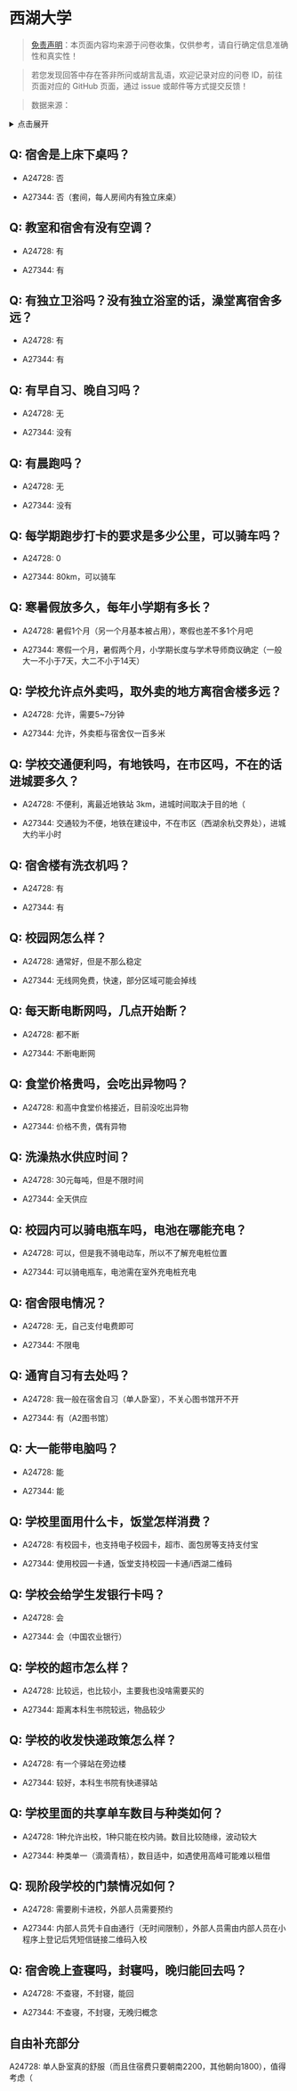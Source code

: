 # 西湖大学

> [免责声明](https://colleges.chat/#_3)：本页面内容均来源于问卷收集，仅供参考，请自行确定信息准确性和真实性！

> 若您发现回答中存在答非所问或胡言乱语，欢迎记录对应的问卷 ID，前往页面对应的 GitHub 页面，通过 issue 或邮件等方式提交反馈！

> 数据来源：

<details><summary>点击展开</summary>
<ul>
<li>A24728: 匿名 (2024 年 06 月)</li>
<li>A27344: 匿名 (2024 年 12 月)</li>
</ul>
</details>

## Q: 宿舍是上床下桌吗？

- A24728: 否

- A27344: 否（套间，每人房间内有独立床桌）

## Q: 教室和宿舍有没有空调？

- A24728: 有

- A27344: 有

## Q: 有独立卫浴吗？没有独立浴室的话，澡堂离宿舍多远？

- A24728: 有

- A27344: 有

## Q: 有早自习、晚自习吗？

- A24728: 无

- A27344: 没有

## Q: 有晨跑吗？

- A24728: 无

- A27344: 没有

## Q: 每学期跑步打卡的要求是多少公里，可以骑车吗？

- A24728: 0

- A27344: 80km，可以骑车

## Q: 寒暑假放多久，每年小学期有多长？

- A24728: 暑假1个月（另一个月基本被占用），寒假也差不多1个月吧

- A27344: 寒假一个月，暑假两个月，小学期长度与学术导师商议确定（一般大一不小于7天，大二不小于14天）

## Q: 学校允许点外卖吗，取外卖的地方离宿舍楼多远？

- A24728: 允许，需要5\~7分钟

- A27344: 允许，外卖柜与宿舍仅一百多米

## Q: 学校交通便利吗，有地铁吗，在市区吗，不在的话进城要多久？

- A24728: 不便利，离最近地铁站 3km，进城时间取决于目的地（

- A27344: 交通较为不便，地铁在建设中，不在市区（西湖余杭交界处），进城大约半小时

## Q: 宿舍楼有洗衣机吗？

- A24728: 有

- A27344: 有

## Q: 校园网怎么样？

- A24728: 通常好，但是不那么稳定

- A27344: 无线网免费，快速，部分区域可能会掉线

## Q: 每天断电断网吗，几点开始断？

- A24728: 都不断

- A27344: 不断电断网

## Q: 食堂价格贵吗，会吃出异物吗？

- A24728: 和高中食堂价格接近，目前没吃出异物

- A27344: 价格不贵，偶有异物

## Q: 洗澡热水供应时间？

- A24728: 30元每吨，但是不限时间

- A27344: 全天供应

## Q: 校园内可以骑电瓶车吗，电池在哪能充电？

- A24728: 可以，但是我不骑电动车，所以不了解充电桩位置

- A27344: 可以骑电瓶车，电池需在室外充电桩充电

## Q: 宿舍限电情况？

- A24728: 无，自己支付电费即可

- A27344: 不限电

## Q: 通宵自习有去处吗？

- A24728: 我一般在宿舍自习（单人卧室），不关心图书馆开不开

- A27344: 有（A2图书馆）

## Q: 大一能带电脑吗？

- A24728: 能

- A27344: 能

## Q: 学校里面用什么卡，饭堂怎样消费？

- A24728: 有校园卡，也支持电子校园卡，超市、面包房等支持支付宝

- A27344: 使用校园一卡通，饭堂支持校园一卡通/i西湖二维码

## Q: 学校会给学生发银行卡吗？

- A24728: 会

- A27344: 会（中国农业银行）

## Q: 学校的超市怎么样？

- A24728: 比较远，也比较小，主要我也没啥需要买的

- A27344: 距离本科生书院较远，物品较少

## Q: 学校的收发快递政策怎么样？

- A24728: 有一个驿站在旁边楼

- A27344: 较好，本科生书院有快递驿站

## Q: 学校里面的共享单车数目与种类如何？

- A24728: 1种允许出校，1种只能在校内骑。数目比较随缘，波动较大

- A27344: 种类单一（滴滴青桔），数目适中，如遇使用高峰可能难以租借

## Q: 现阶段学校的门禁情况如何？

- A24728: 需要刷卡进校，外部人员需要预约

- A27344: 内部人员凭卡自由通行（无时间限制），外部人员需由内部人员在小程序上登记后凭短信链接二维码入校

## Q: 宿舍晚上查寝吗，封寝吗，晚归能回去吗？

- A24728: 不查寝，不封寝，能回

- A27344: 不查寝，不封寝，无晚归概念

## 自由补充部分

A24728: 单人卧室真的舒服（而且住宿费只要朝南2200，其他朝向1800），值得考虑（